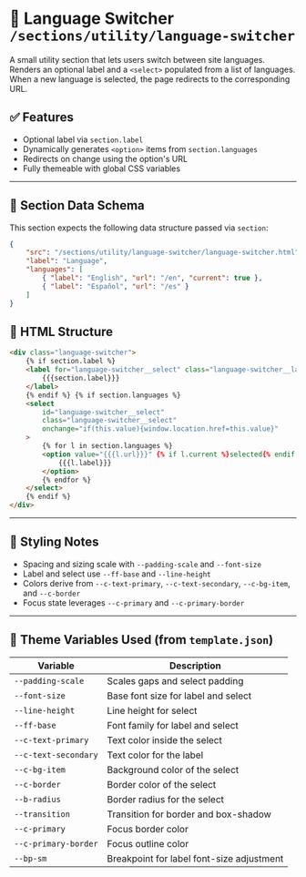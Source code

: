 # 📂 Language Switcher `/sections/utility/language-switcher`

A small utility section that lets users switch between site languages. Renders an optional label and a `<select>` populated from a list of languages. When a new language is selected, the page redirects to the corresponding URL.

## ✅ Features

-   Optional label via `section.label`
-   Dynamically generates `<option>` items from `section.languages`
-   Redirects on change using the option's URL
-   Fully themeable with global CSS variables

---

## 🧾 Section Data Schema

This section expects the following data structure passed via `section`:

```json
{
	"src": "/sections/utility/language-switcher/language-switcher.html",
	"label": "Language",
	"languages": [
		{ "label": "English", "url": "/en", "current": true },
		{ "label": "Español", "url": "/es" }
	]
}
```

## 🧱 HTML Structure

```html
<div class="language-switcher">
	{% if section.label %}
	<label for="language-switcher__select" class="language-switcher__label">
		{{{section.label}}}
	</label>
	{% endif %} {% if section.languages %}
	<select
		id="language-switcher__select"
		class="language-switcher__select"
		onchange="if(this.value){window.location.href=this.value}"
	>
		{% for l in section.languages %}
		<option value="{{{l.url}}}" {% if l.current %}selected{% endif %}>
			{{{l.label}}}
		</option>
		{% endfor %}
	</select>
	{% endif %}
</div>
```

---

## 🎨 Styling Notes

-   Spacing and sizing scale with `--padding-scale` and `--font-size`
-   Label and select use `--ff-base` and `--line-height`
-   Colors derive from `--c-text-primary`, `--c-text-secondary`, `--c-bg-item`, and `--c-border`
-   Focus state leverages `--c-primary` and `--c-primary-border`

---

## 🧩 Theme Variables Used (from `template.json`)

| Variable             | Description                               |
| -------------------- | ----------------------------------------- |
| `--padding-scale`    | Scales gaps and select padding            |
| `--font-size`        | Base font size for label and select       |
| `--line-height`      | Line height for select                    |
| `--ff-base`          | Font family for label and select          |
| `--c-text-primary`   | Text color inside the select              |
| `--c-text-secondary` | Text color for the label                  |
| `--c-bg-item`        | Background color of the select            |
| `--c-border`         | Border color of the select                |
| `--b-radius`         | Border radius for the select              |
| `--transition`       | Transition for border and box-shadow      |
| `--c-primary`        | Focus border color                        |
| `--c-primary-border` | Focus outline color                       |
| `--bp-sm`            | Breakpoint for label font-size adjustment |
